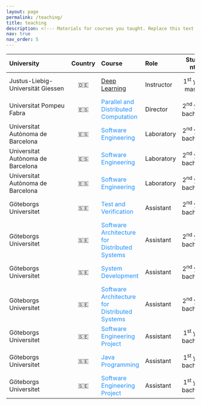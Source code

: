 ```yaml
---
layout: page
permalink: /teaching/
title: teaching
description: <!--- Materials for courses you taught. Replace this text with your description.  --->
nav: true
nav_order: 5
---
```


<!--- 

For now, this page is assumed to be a static description of your courses. You can convert it to a collection similar to `_projects/` so that you can have a dedicated page for each course.

Organize your courses by years, topics, or universities, however you like!

--->

| <span style="display: inline-block; width:150px">University</span> | Country | <span style="display: inline-block; width:75px">Course</span>                       | Role            | <span style="display: inline-block; width:50">Students</span> |      Time       |
|:-------------------------------------------------------------------|:----------------------------------------------------------------------------:|:------------------------------------------------------------------------------------|:----------------|:-------------------------------------------------------------:|:---------------:| 
| Justus-Liebig-Universität Giessen                                  |                       <span>&#x1f1e9;&#x1f1ea;</span>                        | [Deep Learning](https://deeplearning-jupyterbook.github.io/)                        | Instructor      |                  1<sup>st</sup> year master                   |  Feb-Aug 2023   |
| Universitat Pompeu Fabra                                           |                       <span>&#x1f1ea;&#x1f1f8;</span>                        | <span style="color:DodgerBlue">Parallel and Distributed Computation</span>          | Director        |                 2<sup>nd</sup> year bachelor                  |  Feb-Aug 2018   |
| Universitat Autònoma de Barcelona                                  |                       <span>&#x1f1ea;&#x1f1f8;</span>                        | <span style="color:DodgerBlue">Software Engineering</span>                          | Laboratory      |                 2<sup>nd</sup> year bachelor                  |  Feb-Jun 2017   |
| Universitat Autònoma de Barcelona                                  |                       <span>&#x1f1ea;&#x1f1f8;</span>                        | <span style="color:DodgerBlue">Software Engineering</span>                          | Laboratory      |                 2<sup>nd</sup> year bachelor                  |  Feb-Jun 2016   |
| Universitat Autònoma de Barcelona                                  |                       <span>&#x1f1ea;&#x1f1f8;</span>                        | <span style="color:DodgerBlue">Software Engineering</span>                          | Laboratory      |                 2<sup>nd</sup> year bachelor                  |  Feb-Jun 2015   |
| Göteborgs Universitet                                              |                       <span>&#x1f1f8;&#x1f1ea;</span>                        | <span style="color:DodgerBlue">Test and Verification</span>                         | Assistant       |                 2<sup>nd</sup> year bachelor                  |  Feb-Jun 2011   |
| Göteborgs Universitet                                              |                       <span>&#x1f1f8;&#x1f1ea;</span>                        | <span style="color:DodgerBlue">Software Architecture for Distributed Systems</span> | Assistant       |                 2<sup>nd</sup> year bachelor                  |  Sep-Jan 2011   |
| Göteborgs Universitet                                              |                       <span>&#x1f1f8;&#x1f1ea;</span>                        | <span style="color:DodgerBlue">System Development</span>                            | Assistant       |                 2<sup>nd</sup> year bachelor                  |  Feb-Jun 2010   |
| Göteborgs Universitet                                              |                       <span>&#x1f1f8;&#x1f1ea;</span>                        | <span style="color:DodgerBlue">Software Architecture for Distributed Systems</span> | Assistant       |                 2<sup>nd</sup> year bachelor                  |  Sep-Jan 2010   |
| Göteborgs Universitet                                              |                       <span>&#x1f1f8;&#x1f1ea;</span>                        | <span style="color:DodgerBlue">Software Engineering Project</span>                  | Assistant       |                 1<sup>st</sup> year bachelor                  |  Sep-Jan 2010   |
| Göteborgs Universitet                                              |                       <span>&#x1f1f8;&#x1f1ea;</span>                        | <span style="color:DodgerBlue">Java Programming</span>                              | Assistant       |                 1<sup>st</sup> year bachelor                  |  Sep-Jan 2009   |
| Göteborgs Universitet                                              |                       <span>&#x1f1f8;&#x1f1ea;</span>                        | <span style="color:DodgerBlue">Software Engineering Project</span>                  | Assistant       |                 1<sup>st</sup> year bachelor                  |  Sep-Jan 2009   |

